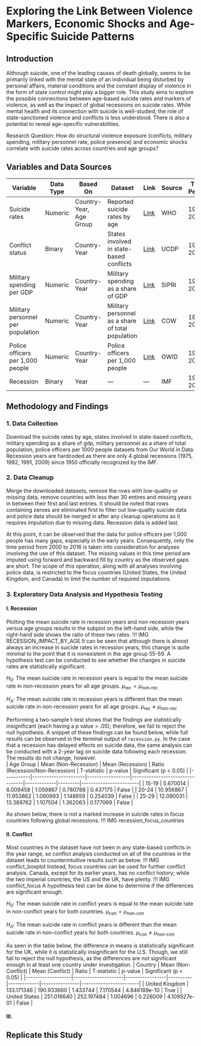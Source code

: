 # Exploring the Link Between Violence Markers, Economic Shocks and Age-Specific Suicide Patterns
## Introduction

Although suicide, one of the leading causes of death globally, seems to be primarily linked with the mental state of an individual being disturbed by personal affairs, material conditions and the constant display of violence in the form of state control might play a bigger role. This study aims to explore the possible connections between age-based suicide rates and markers of violence, as well as the impact of global recessions on suicide rates. While mental health and its connection with suicide is well-studied, the role of state-sanctioned violence and conflicts is less understood. There is also a potential to reveal age-specific vulnerabilities.

Research Question: How do structural violence exposure (conflicts, military spending, military personnel rate, police presence) and economic shocks correlate with suicide rates across countries and age groups?

## Variables and Data Sources

| Variable                          | Data Type    | Based On             | Dataset                                                  | Link                                                                                          | Source  | Time Period     |
|----------------------------------|--------------|----------------------|-------------------------------------------------------|-----------------------------------------------------------------------------------------------|---------|-----------------|
| Suicide rates                    | Numeric      | Country-Year, Age Group | Reported suicide rates by age                        | [Link](https://ourworldindata.org/grapher/suicide-rates-by-age-who-mdb)                      | WHO     | 1950–2021       |
| Conflict status                  | Binary       | Country-Year         | States involved in state-based conflicts             | [Link](https://ourworldindata.org/grapher/states-involved-in-state-based-conflicts)          | UCDP    | 1946–2023       |
| Military spending per GDP        | Numeric      | Country-Year         | Military spending as a share of GDP                  | [Link](https://ourworldindata.org/grapher/military-spending-as-a-share-of-gdp-sipri)         | SIPRI   | 1948–2023       |
| Military personnel per population| Numeric      | Country-Year         | Military personnel as a share of total population    | [Link](https://ourworldindata.org/grapher/military-personnel-as-a-share-of-total-population) | COW     | 1816–2016       |
| Police officers per 1,000 people | Numeric      | Country-Year         | Police officers per 1,000 people                     | [Link](https://ourworldindata.org/grapher/police-officers-per-1000-people)                   | OWID    | 1973–2015       |
| Recession                        | Binary       | Year                 | —                  | —                                                                                             | IMF       | 1950-2020               |

## Methodology and Findings

### 1. Data Collection
Download the suicide rates by age, states involved in state-based conflicts, military spending as a share of gdp, military personnel as a share of total population, police officers per 1000 people datasets from Our World in Data. Recession years are hardcoded as there are only 4 global recessions (1975, 1982, 1991, 2009) since 1950 officially recognized by the IMF.

### 2. Data Cleanup
Merge the downloaded datasets, remove the rows with low-quality or missing data, remove countries with less than 30 entires and missing years in between their first and last entries. It should be noted that rows containing zeroes are eliminated first to filter out low-quality suicide data and police data should be merged in after any cleanup operations as it requires imputation due to missing data. Recession data is added last.

At this point, it can be observed that the data for police officers per 1,000 people has many gaps, especially in the early years. Consequently, only the time period from 2000 to 2016 is taken into consideration for analyses involving the use of this dataset. The missing values in this time period are imputed using forward and backward fill by country as the observed gaps are short. The scope of this operation, along with all analyses involving police data, is restricted to the focus countries (United States, the United Kingdom, and Canada) to limit the number of required imputations.

### 3. Exploratory Data Analysis and Hypothesis Testing
#### I. Recession
Plotting the mean suicide rate in recession years and non-recession years versus age groups results in the subplot on the left-hand side, while the right-hand side shows the ratio of these two rates. 
!!! IMG RECESSION_IMPACT_BY_AGE
It can be seen that although there is almost always an increase in suicide rates in recession years, this change is quite minimal to the point that it is nonexistent in the age group 55-59. A hypothesis test can be conducted to see whether the changes in suicide rates are statistically significant.

$H_0:$ The mean suicide rate in recession years is equal to the mean suicide rate in non-recession years for all age groups. $\mu_{\text{rec}} = \mu_{\text{non-rec}}$

$H_A:$ The mean suicide rate in recession years is different than the mean suicide rate in non-recession years for all age groups. $\mu_{\text{rec}} \neq \mu_{\text{non-rec}}$

Performing a two-sample t-test shows that the findings are statistically insignificant (each having a p value > .05); therefore, we fail to reject the null hypothesis. A snippet of these findings can be found below, while full results can be observed in the terminal output of `recession.py`. In the case that a recession has delayed effects on suicide data, the same analysis can be conducted with a 2-year lag on suicide data following each recession. The results do not change, however.  
| Age Group | Mean (Non-Recession) | Mean (Recession) | Ratio (Recession/Non-Recession) | T-statistic | p-value | Significant (p < 0.05) |
|-----------|----------------------|------------------|---------------------------------|-------------|---------|------------------------|
| 15-19     | 5.670014             | 6.009458         | 1.059867                        | 0.780788    | 0.437175 | False                  |
| 20-24     | 10.956867            | 11.953862        | 1.090993                        | 1.148659    | 0.254039 | False                  |
| 25-29     | 12.090031            | 13.389762        | 1.107504                        | 1.362063    | 0.177069 | False                  |

As shown below, there is not a marked increase in suicide rates in focus countries following global recessions.
!!! IMG recession_focus_countries

#### II. Conflict
Most countries in the dataset have not been in any state-based conflicts in the year range, so conflict analysis conducted on all of the countries in the dataset leads to counterintuitive results such as below.
!!! IMG conflict_boxplot
Instead, focus countries can be used for further conflict analysis. Canada, except for its earlier years, has no conflict history; while the two imperial countries, the US and the UK, have plenty.
!!! IMG conflict_focus
A hypothesis test can be done to determine if the differences are significant enough.

$H_0:$ The mean suicide rate in conflict years is equal to the mean suicide rate in non-conflict years for both countries. $\mu_{\text{con}} = \mu_{\text{non-con}}$

$H_A:$ The mean suicide rate in conflict years is different than the mean suicide rate in non-conflict years for both countries. $\mu_{\text{con}} \neq \mu_{\text{non-con}}$

As seen in the table below, the difference in means is statistically significant for the UK, while it is statistically insignificant for the U.S. Though, we still fail to reject the null hypothesis, as the differences are not significant enough in at least one country under investigation. 
| Country           | Mean (Non-Conflict) | Mean (Conflict) | Ratio    | T-statistic | p-value        | Significant (p < 0.05) |
|-------------------|---------------------|-----------------|----------|-------------|----------------|------------------------|
| United Kingdom    | 133.171346          | 190.933660      | 1.433744 | 7.170544    | 4.846189e-10   | True                   |
| United States     | 251.018640          | 252.197484      | 1.004696 | 0.226009    | 4.109527e-01   | False                  |

#### III. 
## Replicate this Study
